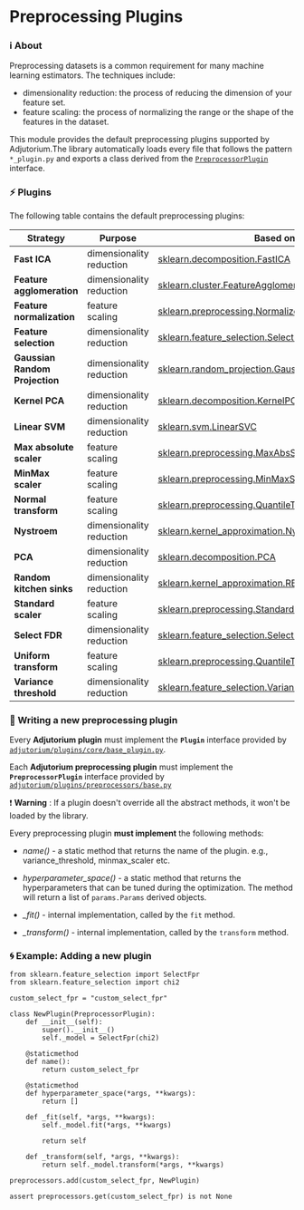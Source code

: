 # Preprocessing Plugins

### :information_source: About

Preprocessing datasets is a common requirement for many machine learning estimators. The techniques include:
 - dimensionality reduction: the process of reducing the dimension of your feature set.
 - feature scaling: the process of normalizing the range or the shape of the features in the dataset.

This module provides the default preprocessing plugins supported by Adjutorium.The library automatically loads every file that follows the pattern `*_plugin.py` and exports a class derived from the [`PreprocessorPlugin`](base.py) interface.

### :zap: Plugins
The following table contains the default preprocessing plugins:

| Strategy | Purpose | Based on| Code | Tests|
|--- | --- | --- | --- | --- |
|**Fast ICA**| dimensionality reduction | [sklearn.decomposition.FastICA](https://scikit-learn.org/stable/modules/generated/sklearn.decomposition.FastICA.html) |[`plugin_fast_ica.py`](dimensionality_reduction/plugin_fast_ica.py) | [`test_fast_ica.py`](../../../../tests/plugins/preprocessors/dimensionality_reduction/test_fast_ica.py) |
|**Feature agglomeration**| dimensionality reduction | [sklearn.cluster.FeatureAgglomeration](https://scikit-learn.org/stable/modules/generated/sklearn.cluster.FeatureAgglomeration.html) |[`plugin_feature_agglomeration.py`](dimensionality_reduction/plugin_feature_agglomeration.py) | [`test_feature_agglomeration.py`](../../../../tests/plugins/preprocessors/dimensionality_reduction/test_feature_agglomeration.py) |
|**Feature normalization**| feature scaling | [sklearn.preprocessing.Normalizer](https://scikit-learn.org/stable/modules/generated/sklearn.preprocessing.Normalizer.html) |[`plugin_feature_normalizer.py`](feature_scaling/plugin_feature_normalizer.py) | [`test_feature_normalizer.py`](../../../../tests/plugins/preprocessors/feature_scaling/test_feature_normalizer.py) |
|**Feature selection**| dimensionality reduction  | [sklearn.feature_selection.SelectKBest](https://scikit-learn.org/stable/modules/generated/sklearn.feature_selection.SelectKBest.html) |[`plugin_feature_selection.py`](dimensionality_reduction/plugin_feature_selection.py) | [`test_feature_selection.py`](../../../../tests/plugins/preprocessors/dimensionality_reduction/test_feature_selection.py) |
|**Gaussian Random Projection**| dimensionality reduction  | [sklearn.random_projection.GaussianRandomProjection](https://scikit-learn.org/stable/modules/generated/sklearn.random_projection.GaussianRandomProjection.html) |[`plugin_gauss_projection.py`](dimensionality_reduction/plugin_gauss_projection.py) | [`test_gauss_projection.py`](../../../../tests/plugins/preprocessors/dimensionality_reduction/test_gauss_projection.py) |
|**Kernel PCA**| dimensionality reduction  | [sklearn.decomposition.KernelPCA](https://scikit-learn.org/stable/modules/generated/sklearn.decomposition.KernelPCA.html) |[`plugin_kernel_pca.py`](dimensionality_reduction/plugin_kernel_pca.py) | [`test_kernel_pca.py`](../../../../tests/plugins/preprocessors/dimensionality_reduction/test_kernel_pca.py) |
|**Linear SVM**| dimensionality reduction  | [sklearn.svm.LinearSVC](https://scikit-learn.org/stable/modules/generated/sklearn.svm.LinearSVC.html) |[`plugin_linear_svm.py`](dimensionality_reduction/plugin_linear_svm.py) | [`test_linear_svm.py`](../../../../tests/plugins/preprocessors/dimensionality_reduction/test_linear_svm.py) |
|**Max absolute scaler**| feature scaling  | [sklearn.preprocessing.MaxAbsScaler](https://scikit-learn.org/stable/modules/generated/sklearn.preprocessing.MaxAbsScaler.html) |[`plugin_maxabs_scaler.py`](feature_scaling/plugin_maxabs_scaler.py) | [`test_maxabs_scaler.py`](../../../../tests/plugins/preprocessors/feature_scaling/test_maxabs_scaler.py) |
|**MinMax scaler**| feature scaling  | [sklearn.preprocessing.MinMaxScaler](https://scikit-learn.org/stable/modules/generated/sklearn.preprocessing.MinMaxScaler.html) |[`plugin_minmax_scaler.py`](feature_scaling/plugin_minmax_scaler.py) | [`test_minmax_scaler.py`](../../../../tests/plugins/preprocessors/feature_scaling/test_minmax_scaler.py) |
|**Normal transform**| feature scaling  | [sklearn.preprocessing.QuantileTransformer](https://scikit-learn.org/stable/modules/generated/sklearn.preprocessing.QuantileTransformer.html) |[`plugin_normal_transform.py`](feature_scaling/plugin_normal_transform.py) | [`test_normal_transform.py`](../../../../tests/plugins/preprocessors/feature_scaling/test_normal_transform.py) |
|**Nystroem**| dimensionality reduction  | [sklearn.kernel_approximation.Nystroem](https://scikit-learn.org/stable/modules/generated/sklearn.kernel_approximation.Nystroem.html) |[`plugin_nystroem.py`](dimensionality_reduction/plugin_nystroem.py) | [`test_nystroem.py`](../../../../tests/plugins/preprocessors/dimensionality_reduction/test_nystroem.py) |
|**PCA**| dimensionality reduction  | [sklearn.decomposition.PCA](https://scikit-learn.org/stable/modules/generated/sklearn.decomposition.PCA.html) |[`plugin_pca.py`](dimensionality_reduction/plugin_pca.py) | [`test_pca.py`](../../../../tests/plugins/preprocessors/dimensionality_reduction/test_pca.py) |
|**Random kitchen sinks**| dimensionality reduction  | [sklearn.kernel_approximation.RBFSampler](https://scikit-learn.org/stable/modules/generated/sklearn.kernel_approximation.RBFSampler.html) |[`plugin_random_kitchen_sinks.py`](dimensionality_reduction/plugin_random_kitchen_sinks.py) | [`test_random_kitchen_sinks.py`](../../../../tests/plugins/preprocessors/dimensionality_reduction/test_random_kitchen_sink.py) |
|**Standard scaler**| feature scaling  | [sklearn.preprocessing.StandardScaler](https://scikit-learn.org/stable/modules/generated/sklearn.preprocessing.StandardScaler.html) |[`plugin_scaler.py`](feature_scaling/plugin_scaler.py) | [`test_scaler.py`](../../../../tests/plugins/preprocessors/feature_scaling/test_scaler.py) |
|**Select FDR**| dimensionality reduction | [sklearn.feature_selection.SelectFdr](https://scikit-learn.org/stable/modules/generated/sklearn.feature_selection.SelectFdr.html) |[`plugin_select_fdr.py`](dimensionality_reduction/plugin_select_fdr.py) | [`test_select_fdr.py`](../../../../tests/plugins/preprocessors/dimensionality_reduction/test_select_fdr.py) |
|**Uniform transform**| feature scaling  | [sklearn.preprocessing.QuantileTransformer](https://scikit-learn.org/stable/modules/generated/sklearn.preprocessing.QuantileTransformer.html) |[`plugin_uniform_transform.py`](feature_scaling/plugin_uniform_transform.py) | [`test_uniform_transform.py`](../../../../tests/plugins/preprocessors/feature_scaling/test_uniform_transform.py) |
|**Variance threshold**| dimensionality reduction  | [sklearn.feature_selection.VarianceThreshold](https://scikit-learn.org/stable/modules/generated/sklearn.feature_selection.VarianceThreshold.html) |[`plugin_variance_threshold.py`](dimensionality_reduction/plugin_variance_threshold.py) | [`test_variance_threshold.py`](../../../../tests/plugins/preprocessors/dimensionality_reduction/test_variance_threshold.py) |

### :hammer: Writing a new preprocessing plugin
Every **Adjutorium plugin** must implement the **`Plugin`** interface provided by [`adjutorium/plugins/core/base_plugin.py`](../core/base_plugin.py).

Each **Adjutorium preprocessing plugin** must implement the **`PreprocessorPlugin`** interface provided by [`adjutorium/plugins/preprocessors/base.py`](base.py)

:heavy_exclamation_mark: __Warning__ : If a plugin doesn't override all the abstract methods, it won't be loaded by the library.



Every preprocessing plugin **must implement** the following methods:
- *name()* - a static method that returns the name of the plugin. e.g., variance_threshold, minmax_scaler etc.

- *hyperparameter_space()* - a static method that returns the hyperparameters that can be tuned during the optimization. The method will return a list of `params.Params` derived objects.

- *_fit()* - internal implementation, called by the `fit` method.
- *_transform()* - internal implementation, called by the `transform` method.

### :cyclone: Example: Adding a new plugin

```
from sklearn.feature_selection import SelectFpr
from sklearn.feature_selection import chi2

custom_select_fpr = "custom_select_fpr"

class NewPlugin(PreprocessorPlugin):
    def __init__(self):
        super().__init__()
        self._model = SelectFpr(chi2)

    @staticmethod
    def name():
        return custom_select_fpr

    @staticmethod
    def hyperparameter_space(*args, **kwargs):
        return []

    def _fit(self, *args, **kwargs):
        self._model.fit(*args, **kwargs)

        return self

    def _transform(self, *args, **kwargs):
        return self._model.transform(*args, **kwargs)

preprocessors.add(custom_select_fpr, NewPlugin)

assert preprocessors.get(custom_select_fpr) is not None
```
